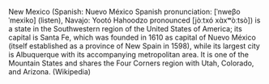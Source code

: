 New Mexico (Spanish: Nuevo México Spanish pronunciation: [ˈnweβo ˈmexiko] (listen), Navajo: Yootó Hahoodzo pronounced [jòːtxó xɑ̀xʷòːtsò]) is a state in the Southwestern region of the United States of America; its capital is Santa Fe, which was founded in 1610 as capital of Nuevo México (itself established as a province of New Spain in 1598), while its largest city is Albuquerque with its accompanying metropolitan area. It is one of the Mountain States and shares the Four Corners region with Utah, Colorado, and Arizona. (Wikipedia)
